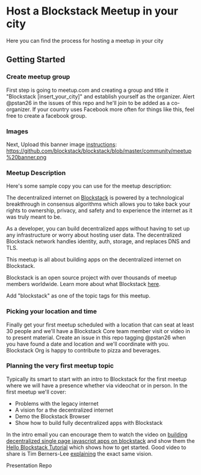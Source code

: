 # Host a Blockstack Meetup in your city

Here you can find the process for hosting a meetup in your city

## Getting Started

### Create meetup group 
First step is going to meetup.com and creating a group and title it "Blockstack [insert_your_city]" and establish yourself as the organizer. Alert @pstan26 in the issues of this repo and he'll join to be added as a co-organizer. If your country uses Facebook more often for things like this, feel free to create a facebook group.

### Images
Next, Upload this banner image [instructions](https://www.meetup.com/help/article/604334/): https://github.com/blockstack/blockstack/blob/master/community/meetup%20banner.png


### Meetup Description
Here's some sample copy you can use for the meetup description:

The decentralized internet on [Blockstack](https://blockstack.org/) is powered by a technological breakthrough in consensus algorithms which allows you to take back your rights to ownership, privacy, and safety and to experience the internet as it was truly meant to be.

As a developer, you can build decentralized apps without having to set up any infrastructure or worry about hosting user data. The decentralized Blockstack network handles identity, auth, storage, and replaces DNS and TLS.

This meetup is all about building apps on the decentralized internet on Blockstack.

Blockstack is an open source project with over thousands of meetup members worldwide. Learn more about what Blockstack [here](https://blockstack.org/intro).

Add "blockstack" as one of the topic tags for this meetup.

### Picking your location and time
Finally get your first meetup scheduled with a location that can seat at least 30 people and we'll have a Blockstack Core team member visit or video in to present material. Create an issue in this repo tagging @pstan26 when you have found a date and location and we'll coordinate with you. Blockstack Org is happy to contribute to pizza and beverages.


### Planning the very first meetup topic
Typically its smart to start with an intro to Blockstack for the first meetup where we will have a presence whether via videochat or in person. In the first meetup we'll cover:

- Problems with the legacy internet
- A vision for a the decentralized internet
- Demo the Blockstack Browser
- Show how to build fully decentralized apps with Blockstack

In the intro email you can encourage them to watch the video on [building decentralized single page javascript apps on blockstack](https://pusher.com/sessions/meetup/js-monthly-london/decentralizing-the-internet-with-serverless-single-page-javascript-apps) and show them the [Hello Blockstack Tutorial](https://blockstack.org/tutorials/hello-blockstack) which shows how to get started. Good video to share is Tim Berners-Lee [explaining](https://charlierose.com/videos/29038) the exact same vision.

Presentation Repo


